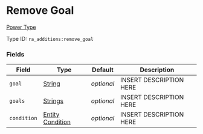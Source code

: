# Remove Goal
[Power Type](../power_types.md)

Type ID: `ra_additions:remove_goal`
### Fields
Field | Type | Default | Description
------|------|---------|-------------
`goal` | [String](../data_types/string.md) | _optional_ | INSERT DESCRIPTION HERE
`goals` | [Strings](../data_types/strings.md) | _optional_ | INSERT DESCRIPTION HERE
`condition` | [Entity Condition](../data_types/entity_condition.md) | _optional_ | INSERT DESCRIPTION HERE

